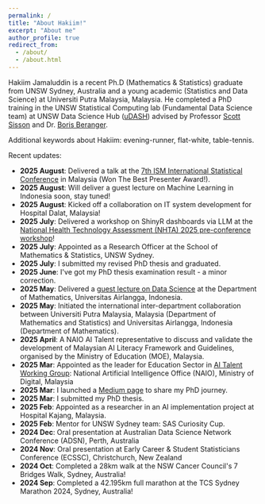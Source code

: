 ```yaml
---
permalink: /
title: "About Hakiim!"
excerpt: "About me"
author_profile: true
redirect_from: 
  - /about/
  - /about.html
---
```


Hakiim Jamaluddin is a recent Ph.D (Mathematics & Statistics) graduate from UNSW Sydney, Australia and a young academic (Statistics and Data Science) at Universiti Putra Malaysia, Malaysia. He completed a PhD training in the UNSW Statistical Computing lab (Fundamental Data Science team) at UNSW Data Science Hub ([uDASH](https://www.science.unsw.edu.au/engagement/data-science-hub)) advised by Professor [Scott Sisson](https://web.maths.unsw.edu.au/~scott/Welcome.html) and Dr. [Boris Beranger](https://www.borisberanger.com).


Additional keywords about Hakiim: evening-runner, flat-white, table-tennis.

Recent updates:
* <b>2025 August</b>: Delivered a talk at the [7th ISM International Statistical Conference](https://www.ukm.my/ism/) in Malaysia (Won The Best Presenter Award!). <!-- (https://github.com/HakiimJ/hakiimj.github.io/blob/master/_talks/Hakiim_MathStats_ISM2025_KualaLumpur.pdf) at ISM-VII Conference in Malaysia.-->
* <b>2025 August</b>: Will deliver a guest lecture on Machine Learning in Indonesia soon, stay tuned!
* <b>2025 August</b>: Kicked off a collaboration on IT system development for Hospital Dalat, Malaysia!
* <b>2025 July</b>: Delivered a workshop on ShinyR dashboards via LLM at the [National Health Technology Assessment (NHTA) 2025 pre-conference workshop](https://mymahtas.moh.gov.my/index.php/nhta-conference-2025/preconference-tab-tab)! <!--(the [slides](https://github.com/HakiimJ/hakiimj.github.io/blob/master/_talks/0.%20Hakiim%20-%20MaHTAS_shinyR_workshop_slides.pdf) for participants)! -->
* <b>2025 July</b>: Appointed as a Research Officer at the School of Mathematics & Statistics, UNSW Sydney.
* <b>2025 July</b>: I submitted my revised PhD thesis and graduated.
* <b>2025 June</b>: I've got my PhD thesis examination result - a minor correction.
* <b>2025 May</b>: Delivered a [guest lecture on Data Science](https://www.instagram.com/p/DJ8rfMwPuiy/?utm_source=ig_web_copy_link) at the Department of Mathematics, Universitas Airlangga, Indonesia.
* <b>2025 May</b>: Initiated the international inter-department collaboration between Universiti Putra Malaysia, Malaysia (Department of Mathematics and Statistics) and Universitas Airlangga, Indonesia (Department of Mathematics).
* <b>2025 April</b>: A NAIO AI Talent representative to discuss and validate the development of Malaysian AI Literacy Framework and Guidelines, organised by the Ministry of Education (MOE), Malaysia.
* <b>2025 Mar</b>: Appointed as the leader for Education Sector in [AI Talent Working Group](https://ai.gov.my/media/news-details/14022025_PRESS_RELEASE_NAIO_ENGAGES_STAKEHOLDERS_TO_SHAPE_MALAYSIA%E2%80%99S_AI_LANDSCAPE.pdf): National Artificial Intelligence Office (NAIO), Ministry of Digital, Malaysia
* <b>2025 Mar</b>: I launched a [Medium page](https://hakiimjamaluddin.medium.com/) to share my PhD journey.
* <b>2025 Mar</b>: I submitted my PhD thesis.
* <b>2025 Feb</b>: Appointed as a researcher in an AI implementation project at Hospital Kajang, Malaysia.
* <b>2025 Feb</b>: Mentor for UNSW Sydney team: SAS Curiosity Cup.
* <b>2024 Dec</b>: Oral presentation at Australian Data Science Network Conference (ADSN), Perth, Australia
* <b>2024 Nov</b>: Oral presentation at Early Career & Student Statisticians Conference (ECSSC), Christchurch, New Zealand
* <b>2024 Oct</b>: Completed a 28km walk at the NSW Cancer Council's 7 Bridges Walk, Sydney, Australia!
* <b>2024 Sep</b>: Completed a 42.195km full marathon at the TCS Sydney Marathon 2024, Sydney, Australia!
